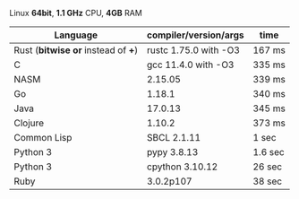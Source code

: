 Linux **64bit**, **1.1 GHz** CPU, **4GB** RAM

| Language | compiler/version/args  | time     |
| --         | --                   | --       |
|Rust (**bitwise or** instead of **+**)|rustc 1.75.0 with -O3 | 167 ms |
| C | gcc 11.4.0 with -O3     | 335 ms   |
| NASM | 2.15.05              | 339 ms   |
| Go | 1.18.1                 | 340 ms   |
| Java | 17.0.13              | 345 ms   |
| Clojure | 1.10.2            | 373 ms  |
| Common Lisp | SBCL 2.1.11   | 1 sec  |
| Python 3 | pypy 3.8.13        | 1.6 sec  |
| Python 3 | cpython 3.10.12    | 26  sec  |
| Ruby | 3.0.2p107            | 38  sec |
